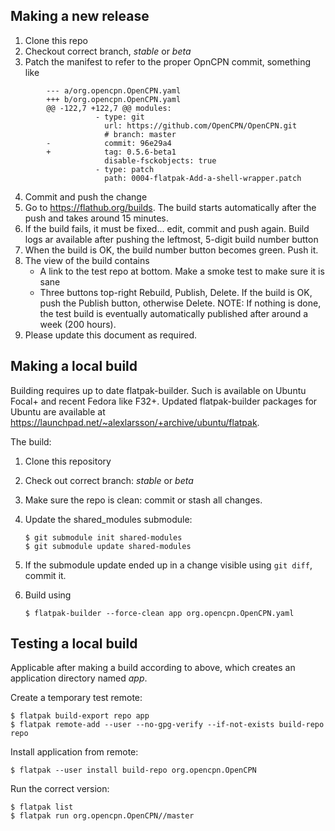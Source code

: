 Making a new release
--------------------

  1. Clone this repo
  2. Checkout correct branch, _stable_ or _beta_
  3. Patch the manifest to refer to the proper OpnCPN commit, something
     like
```
        --- a/org.opencpn.OpenCPN.yaml
        +++ b/org.opencpn.OpenCPN.yaml
        @@ -122,7 +122,7 @@ modules:
                   - type: git
                     url: https://github.com/OpenCPN/OpenCPN.git
                     # branch: master
        -            commit: 96e29a4
        +            tag: 0.5.6-beta1
                     disable-fsckobjects: true
                   - type: patch
                     path: 0004-flatpak-Add-a-shell-wrapper.patch
```
  4. Commit and push the change
  5. Go to https://flathub.org/builds. The build starts automatically
     after the push and takes around 15 minutes.
  6. If the build fails, it must be fixed... edit, commit and push again.
     Build logs ar available after pushing the leftmost, 5-digit build
     number button
  7. When the build is OK, the build number button becomes green. Push it.
  8. The view of the build contains
       - A link to the test repo at bottom. Make a smoke test to make sure
         it is sane
       - Three buttons top-right Rebuild, Publish, Delete. If the build is
         OK, push the Publish button, otherwise Delete.
     NOTE: If nothing is done, the test build is eventually automatically
     published after around a week (200 hours).
  9. Please update this document as required.


Making a local build
--------------------
Building requires up to date flatpak-builder. Such is available on Ubuntu
Focal+ and recent Fedora like F32+. Updated flatpak-builder packages for
Ubuntu are available at
https://launchpad.net/~alexlarsson/+archive/ubuntu/flatpak.

The build:

  1. Clone this repository
  2. Check out correct branch: _stable_ or _beta_
  3. Make sure the repo is clean: commit or stash all changes.
  4. Update the shared\_modules submodule:

         $ git submodule init shared-modules
         $ git submodule update shared-modules

  5. If the submodule update ended up in a change visible using
     `git diff`, commit it.
  6. Build using

         $ flatpak-builder --force-clean app org.opencpn.OpenCPN.yaml 


Testing a local build
---------------------
Applicable after making a build according to above, which creates an 
application directory named _app_.

Create a temporary test remote:

    $ flatpak build-export repo app
    $ flatpak remote-add --user --no-gpg-verify --if-not-exists build-repo repo

Install application from remote:

    $ flatpak --user install build-repo org.opencpn.OpenCPN

Run the correct version:

    $ flatpak list
    $ flatpak run org.opencpn.OpenCPN//master
